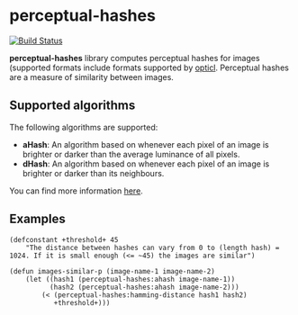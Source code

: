 perceptual-hashes
================
[![Build Status](https://travis-ci.com/shamazmazum/perceptual-hashes.svg?branch=master)](https://travis-ci.com/shamazmazum/perceptual-hashes)

**perceptual-hashes** library computes perceptual hashes for images
(supported formats include formats supported by
[opticl](https://github.com/slyrus/opticl). Perceptual hashes are a measure of
similarity between images.

Supported algorithms
--------------------
The following algorithms are supported:

* **aHash**: An algorithm based on whenever each pixel of an image is
  brighter or darker than the average luminance of all pixels.
* **dHash**: An algorithm based on whenever each pixel of an image is
  brighter or darker than its neighbours.

You can find more information
[here](http://www.hackerfactor.com/blog/?/archives/529-Kind-of-Like-That.html).

Examples
--------

~~~~~
(defconstant +threshold+ 45
    "The distance between hashes can vary from 0 to (length hash) =
1024. If it is small enough (<= ~45) the images are similar")

(defun images-similar-p (image-name-1 image-name-2)
    (let ((hash1 (perceptual-hashes:ahash image-name-1))
          (hash2 (perceptual-hashes:ahash image-name-2)))
        (< (perceptual-hashes:hamming-distance hash1 hash2)
           +threshold+)))
~~~~~
